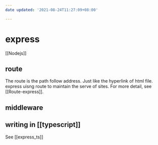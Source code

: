 ```yaml
---
date updated: '2021-08-24T11:27:09+08:00'

---
```


# express

[[Nodejs]]

## route
The route is the path follow address. Just like the hyperlink of html file. express uisng route to maintain the serve of sites.
For more detail, see [[Route-express]].

## middleware

## writing in [[typescript]]
See [[express_ts]]
